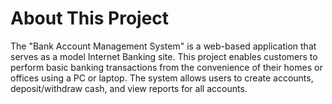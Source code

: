 # About This Project
The "Bank Account Management System" is a web-based application that serves as a model Internet Banking site. This project enables customers to perform basic banking transactions from the convenience of their homes or offices using a PC or laptop. The system allows users to create accounts, deposit/withdraw cash, and view reports for all accounts.
